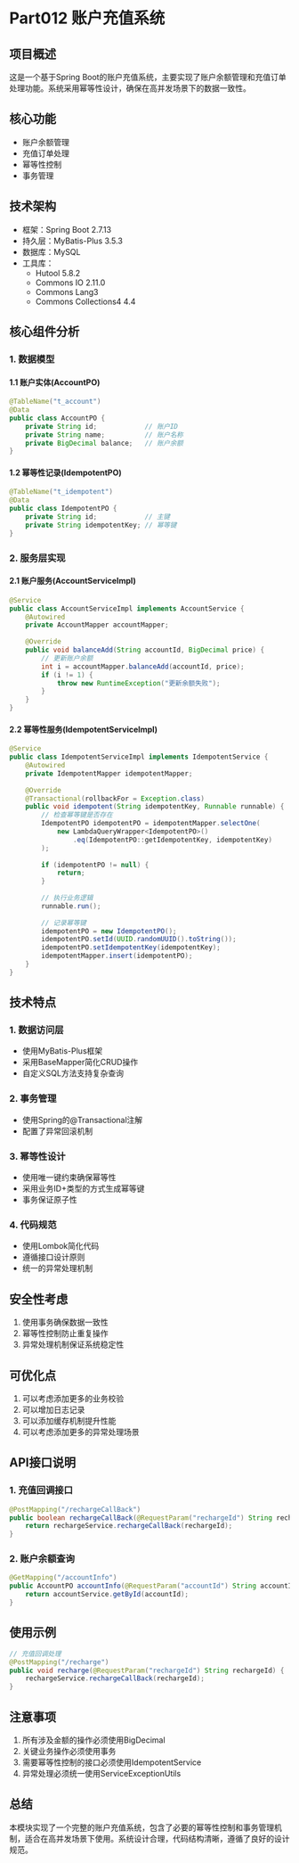 # Part012 账户充值系统

## 项目概述
这是一个基于Spring Boot的账户充值系统，主要实现了账户余额管理和充值订单处理功能。系统采用幂等性设计，确保在高并发场景下的数据一致性。

## 核心功能
- 账户余额管理
- 充值订单处理
- 幂等性控制
- 事务管理

## 技术架构
- 框架：Spring Boot 2.7.13
- 持久层：MyBatis-Plus 3.5.3
- 数据库：MySQL
- 工具库：
  - Hutool 5.8.2
  - Commons IO 2.11.0
  - Commons Lang3
  - Commons Collections4 4.4

## 核心组件分析

### 1. 数据模型
#### 1.1 账户实体(AccountPO)
```java
@TableName("t_account")
@Data
public class AccountPO {
    private String id;            // 账户ID
    private String name;          // 账户名称
    private BigDecimal balance;   // 账户余额
}
```

#### 1.2 幂等性记录(IdempotentPO)
```java
@TableName("t_idempotent")
@Data
public class IdempotentPO {
    private String id;            // 主键
    private String idempotentKey; // 幂等键
}
```

### 2. 服务层实现

#### 2.1 账户服务(AccountServiceImpl)
```java
@Service
public class AccountServiceImpl implements AccountService {
    @Autowired
    private AccountMapper accountMapper;
    
    @Override
    public void balanceAdd(String accountId, BigDecimal price) {
        // 更新账户余额
        int i = accountMapper.balanceAdd(accountId, price);
        if (i != 1) {
            throw new RuntimeException("更新余额失败");
        }
    }
}
```

#### 2.2 幂等性服务(IdempotentServiceImpl)
```java
@Service
public class IdempotentServiceImpl implements IdempotentService {
    @Autowired
    private IdempotentMapper idempotentMapper;
    
    @Override
    @Transactional(rollbackFor = Exception.class)
    public void idempotent(String idempotentKey, Runnable runnable) {
        // 检查幂等键是否存在
        IdempotentPO idempotentPO = idempotentMapper.selectOne(
            new LambdaQueryWrapper<IdempotentPO>()
                .eq(IdempotentPO::getIdempotentKey, idempotentKey)
        );
        
        if (idempotentPO != null) {
            return;
        }
        
        // 执行业务逻辑
        runnable.run();
        
        // 记录幂等键
        idempotentPO = new IdempotentPO();
        idempotentPO.setId(UUID.randomUUID().toString());
        idempotentPO.setIdempotentKey(idempotentKey);
        idempotentMapper.insert(idempotentPO);
    }
}
```

## 技术特点

### 1. 数据访问层
- 使用MyBatis-Plus框架
- 采用BaseMapper简化CRUD操作
- 自定义SQL方法支持复杂查询

### 2. 事务管理
- 使用Spring的@Transactional注解
- 配置了异常回滚机制

### 3. 幂等性设计
- 使用唯一键约束确保幂等性
- 采用业务ID+类型的方式生成幂等键
- 事务保证原子性

### 4. 代码规范
- 使用Lombok简化代码
- 遵循接口设计原则
- 统一的异常处理机制

## 安全性考虑
1. 使用事务确保数据一致性
2. 幂等性控制防止重复操作
3. 异常处理机制保证系统稳定性

## 可优化点
1. 可以考虑添加更多的业务校验
2. 可以增加日志记录
3. 可以添加缓存机制提升性能
4. 可以考虑添加更多的异常处理场景

## API接口说明

### 1. 充值回调接口
```java
@PostMapping("/rechargeCallBack")
public boolean rechargeCallBack(@RequestParam("rechargeId") String rechargeId) {
    return rechargeService.rechargeCallBack(rechargeId);
}
```

### 2. 账户余额查询
```java
@GetMapping("/accountInfo")
public AccountPO accountInfo(@RequestParam("accountId") String accountId) {
    return accountService.getById(accountId);
}
```

## 使用示例
```java
// 充值回调处理
@PostMapping("/recharge")
public void recharge(@RequestParam("rechargeId") String rechargeId) {
    rechargeService.rechargeCallBack(rechargeId);
}
```

## 注意事项
1. 所有涉及金额的操作必须使用BigDecimal
2. 关键业务操作必须使用事务
3. 需要幂等性控制的接口必须使用IdempotentService
4. 异常处理必须统一使用ServiceExceptionUtils

## 总结
本模块实现了一个完整的账户充值系统，包含了必要的幂等性控制和事务管理机制，适合在高并发场景下使用。系统设计合理，代码结构清晰，遵循了良好的设计规范。 